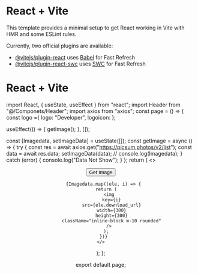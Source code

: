 # React + Vite

This template provides a minimal setup to get React working in Vite with HMR and some ESLint rules.

Currently, two official plugins are available:

- [@vitejs/plugin-react](https://github.com/vitejs/vite-plugin-react/blob/main/packages/plugin-react/README.md) uses [Babel](https://babeljs.io/) for Fast Refresh
- [@vitejs/plugin-react-swc](https://github.com/vitejs/vite-plugin-react-swc) uses [SWC](https://swc.rs/) for Fast Refresh


# React + Vite

import React, { useState, useEffect } from "react";
import Header from "@/Componets/Header";
import axios from "axios";
const page = () => {
  const logo ={
      logo: "Developer",
      logoicon: <i class="bi bi-code"></i>
    };


  useEffect(() => {
    getImage();
  }, []);

  const [Imagedata, setImageData] = useState([]);
  const getImage = async () => {
    try {
      const res = await axios.get("https://picsum.photos/v2/list");
      const data = await res.data;
      setImageData(data);
      // console.log(Imagedata);
    } catch (error) {
      console.log("Data Not Show");
    }
  };
  return (
    <>
      <Header 
          data = {...logo}
      />
      <button
        className="py-5 px-5 bg-green-500 text-white mt-2 block"
        onClick={getImage}
      >
        Get Image
      </button>

      {Imagedata.map((ele, i) => {
        return (
          <img
            key={i}
            src={ele.download_url}
            width={300}
            height={300}
            className="inline-block m-10 rounded"
          />
        );
      })}
    </>
  );
};

export default page;